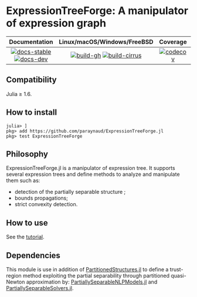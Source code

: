 # ExpressionTreeForge: A manipulator of expression graph

| **Documentation** | **Linux/macOS/Windows/FreeBSD** | **Coverage** | **DOI** |
|:-----------------:|:-------------------------------:|:------------:|:-------:|
| [![docs-stable][docs-stable-img]][docs-stable-url] [![docs-dev][docs-dev-img]][docs-dev-url] | [![build-gh][build-gh-img]][build-gh-url] [![build-cirrus][build-cirrus-img]][build-cirrus-url] | [![codecov][codecov-img]][codecov-url] | [![doi][doi-img]][doi-url] |

[docs-stable-img]: https://img.shields.io/badge/docs-stable-blue.svg
[docs-stable-url]: https://paraynaud.github.io/ExpressionTreeForge.jl/stable
[docs-dev-img]: https://img.shields.io/badge/docs-dev-purple.svg
[docs-dev-url]: https://paraynaud.github.io/ExpressionTreeForge.jl/dev
[build-gh-img]: https://github.com/paraynaud/ExpressionTreeForge.jl/workflows/CI/badge.svg?branch=master
[build-gh-url]: https://github.com/paraynaud/ExpressionTreeForge.jl/actions
[build-cirrus-img]: https://img.shields.io/cirrus/github/paraynaud/ExpressionTreeForge.jl?logo=Cirrus%20CI
[build-cirrus-url]: https://cirrus-ci.com/github/paraynaud/ExpressionTreeForge.jl
[codecov-img]: https://codecov.io/gh/paraynaud/ExpressionTreeForge.jl/branch/master/graph/badge.svg
[codecov-url]: https://app.codecov.io/gh/paraynaud/ExpressionTreeForge.jl
[doi-img]: https://img.shields.io/badge/DOI-10.5281%2Fzenodo.822073-blue.svg
[doi-url]: https://doi.org/10.5281/zenodo.822073

## Compatibility
Julia ≥ 1.6.

## How to install
```
julia> ]
pkg> add https://github.com/paraynaud/ExpressionTreeForge.jl
pkg> test ExpressionTreeForge
```

## Philosophy
ExpressionTreeForge.jl is a manipulator of expression tree.
It supports several expression trees and define methods to analyze and manipulate them such as:
- detection of the partially separable structure ;
- bounds propagations;
- strict convexity detection.


## How to use 
See the [tutorial](https://paraynaud.github.io/ExpressionTreeForge.jl/dev/tutorial/).

## Dependencies
This module is use in addition of [PartitionedStructures.jl](https://github.com/paraynaud/PartitionedStructures.jl)
to define a trust-region method exploiting the partial separability through partitioned quasi-Newton approximation by:
[PartiallySeparableNLPModels.jl](https://github.com/paraynaud/PartiallySeparableNLPModels.jl) and [PartiallySeparableSolvers.jl](https://github.com/paraynaud/PartiallySeparableSolvers.jl).

